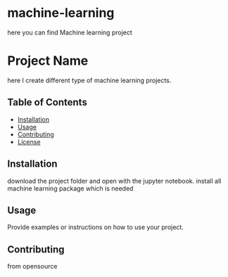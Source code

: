 # machine-learning
here you can find Machine learning project
# Project Name
here I create different type of machine learning projects.

## Table of Contents

- [Installation](#installation)
- [Usage](#usage)
- [Contributing](#contributing)
- [License](#license)

## Installation
download the project folder and open with the jupyter notebook.
install all machine learning package which is needed
 

## Usage

Provide examples or instructions on how to use your project.

## Contributing

 from opensource

 


